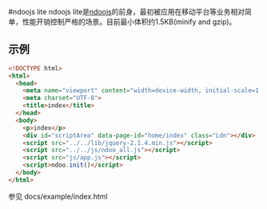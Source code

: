 #ndoojs lite
ndoojs lite是[ndoojs](http://github.com/ndoojs/ndoojs)的前身，最初被应用在移动平台等业务相对简单，性能开销控制严格的场景。目前最小体积约1.5KB(minify and gzip)。

## 示例

```html
<!DOCTYPE html>
<html>
  <head>
    <meta name="viewport" content="width=device-width, initial-scale=1.0">
    <meta charset="UTF-8">
    <title>index</title>
  </head>
  <body>
    <p>index</p>
    <div id="scriptArea" data-page-id="home/index" class="Ldn"></div>
    <script src="../../lib/jquery-2.1.4.min.js"></script>
    <script src="../../js/ndoo_all.js"></script>
    <script src="js/app.js"></script>
    <script>ndoo.init()</script>
  </body>
</html>
```

参见 docs/example/index.html